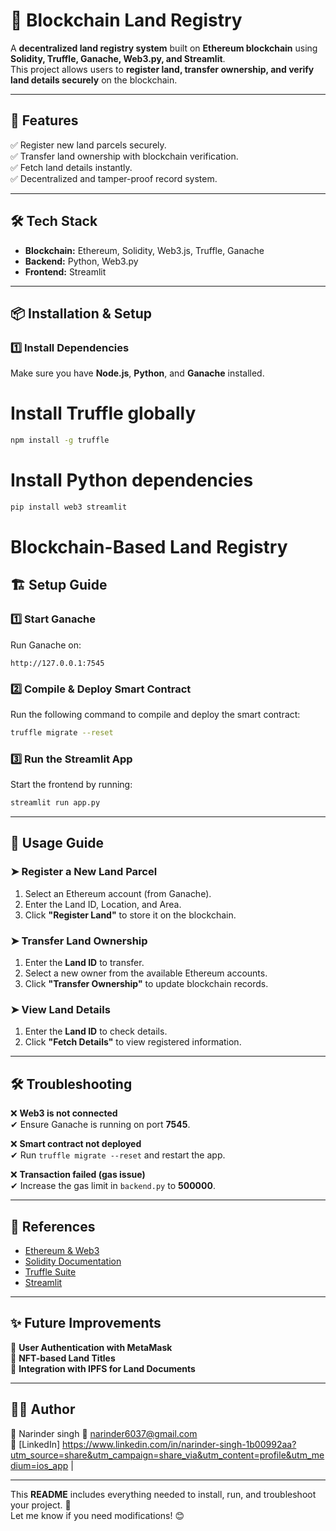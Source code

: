 # 🏡 Blockchain Land Registry

A **decentralized land registry system** built on **Ethereum blockchain** using **Solidity, Truffle, Ganache, Web3.py, and Streamlit**.  
This project allows users to **register land, transfer ownership, and verify land details securely** on the blockchain.

---

## 🚀 Features
✅ Register new land parcels securely.  
✅ Transfer land ownership with blockchain verification.  
✅ Fetch land details instantly.  
✅ Decentralized and tamper-proof record system.  

---

## 🛠 Tech Stack
- **Blockchain:** Ethereum, Solidity, Web3.js, Truffle, Ganache  
- **Backend:** Python, Web3.py  
- **Frontend:** Streamlit  

---

## 📦 Installation & Setup

### 1️⃣ **Install Dependencies**
Make sure you have **Node.js**, **Python**, and **Ganache** installed.

# Install Truffle globally
```bash
npm install -g truffle
```

# Install Python dependencies
```bash
pip install web3 streamlit
```

# Blockchain-Based Land Registry

## 🏗 Setup Guide

### 1️⃣ Start Ganache
Run Ganache on:
```
http://127.0.0.1:7545
```

### 2️⃣ Compile & Deploy Smart Contract
Run the following command to compile and deploy the smart contract:
```bash
truffle migrate --reset
```

### 3️⃣ Run the Streamlit App
Start the frontend by running:
```bash
streamlit run app.py
```

---

## 📜 Usage Guide

### ➤ Register a New Land Parcel
1. Select an Ethereum account (from Ganache).
2. Enter the Land ID, Location, and Area.
3. Click **"Register Land"** to store it on the blockchain.

### ➤ Transfer Land Ownership
1. Enter the **Land ID** to transfer.
2. Select a new owner from the available Ethereum accounts.
3. Click **"Transfer Ownership"** to update blockchain records.

### ➤ View Land Details
1. Enter the **Land ID** to check details.
2. Click **"Fetch Details"** to view registered information.

---

## 🛠 Troubleshooting

❌ **Web3 is not connected**  
✔ Ensure Ganache is running on port **7545**.

❌ **Smart contract not deployed**  
✔ Run `truffle migrate --reset` and restart the app.

❌ **Transaction failed (gas issue)**  
✔ Increase the gas limit in `backend.py` to **500000**.

---

## 🔗 References
- [Ethereum & Web3](https://ethereum.org)
- [Solidity Documentation](https://soliditylang.org)
- [Truffle Suite](https://trufflesuite.com)
- [Streamlit](https://streamlit.io)

---

## ✨ Future Improvements
🚀 **User Authentication with MetaMask**  
🚀 **NFT-based Land Titles**  
🚀 **Integration with IPFS for Land Documents**  

---

## 👨‍💻 Author
🔹 Narinder singh 
📧 narinder6037@gmail.com  
🔗 [LinkedIn] https://www.linkedin.com/in/narinder-singh-1b00992aa?utm_source=share&utm_campaign=share_via&utm_content=profile&utm_medium=ios_app | 

---

This **README** includes everything needed to install, run, and troubleshoot your project. 🚀  
Let me know if you need modifications! 😊
